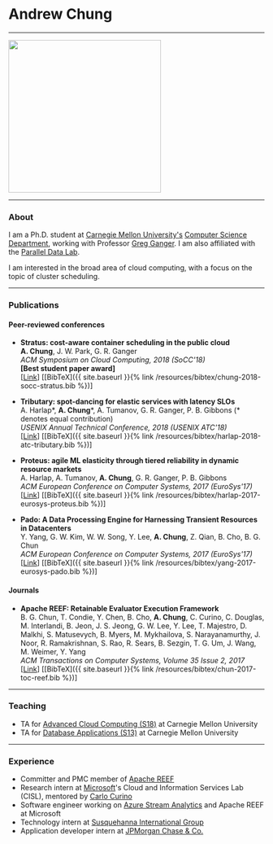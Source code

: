 # Andrew Chung

---

<img src="https://avatars.githubusercontent.com/afchung" width="300" height="300">

---

### About

I am a Ph.D. student at [Carnegie Mellon University's](https://www.cmu.edu/) [Computer Science Department](https://www.csd.cs.cmu.edu/), working with Professor [Greg Ganger](https://www.ece.cmu.edu/~ganger/).
I am also affiliated with the [Parallel Data Lab](http://www.pdl.cmu.edu).  

I am interested in the broad area of cloud computing, with a focus on the topic of cluster scheduling.

---

### Publications

#### Peer-reviewed conferences

* **Stratus: cost-aware container scheduling in the public cloud**  
**A. Chung**, J. W. Park, G. R. Ganger  
_ACM Symposium on Cloud Computing, 2018 (SoCC'18)_  
**[Best student paper award]**  
\[[Link](http://www.pdl.cmu.edu/PDL-FTP/CloudComputing/p121-Chung.pdf)\] \[[BibTeX]({{ site.baseurl }}{% link /resources/bibtex/chung-2018-socc-stratus.bib %})\]  

* **Tributary: spot-dancing for elastic services with latency SLOs**  
A. Harlap\*, **A. Chung**\*, A. Tumanov, G. R. Ganger, P. B. Gibbons (\* denotes equal contribution)  
_USENIX Annual Technical Conference, 2018 (USENIX ATC'18)_  
\[[Link](http://www.pdl.cmu.edu/PDL-FTP/BigLearning/harlap-usenix-atc-2018.pdf)\] \[[BibTeX]({{ site.baseurl }}{% link /resources/bibtex/harlap-2018-atc-tributary.bib %})\]  

* **Proteus: agile ML elasticity through tiered reliability in dynamic resource markets**  
A. Harlap, A. Tumanov, **A. Chung**, G. R. Ganger, P. B. Gibbons  
_ACM European Conference on Computer Systems, 2017 (EuroSys'17)_  
\[[Link](http://www.pdl.cmu.edu/PDL-FTP/BigLearning/Proteus.pdf)\] \[[BibTeX]({{ site.baseurl }}{% link /resources/bibtex/harlap-2017-eurosys-proteus.bib %})\]  

* **Pado: A Data Processing Engine for Harnessing Transient Resources in Datacenters**  
Y. Yang, G. W. Kim, W. W. Song, Y. Lee, **A. Chung**, Z. Qian, B. Cho, B. G. Chun  
_ACM European Conference on Computer Systems, 2017 (EuroSys'17)_  
\[[Link](http://dl.acm.org/citation.cfm?id=3064181)\] \[[BibTeX]({{ site.baseurl }}{% link /resources/bibtex/yang-2017-eurosys-pado.bib %})\]


#### Journals

* **Apache REEF: Retainable Evaluator Execution Framework**  
B. G. Chun, T. Condie, Y. Chen, B. Cho, **A. Chung**, C. Curino, C. Douglas, M. Interlandi, B. Jeon, J. S. Jeong, G. W. Lee, Y. Lee, T. Majestro, D. Malkhi, S. Matusevych, B. Myers, M. Mykhailova, S. Narayanamurthy, J. Noor, R. Ramakrishnan, S. Rao, R. Sears, B. Sezgin, T. G. Um, J. Wang, M. Weimer, Y. Yang  
_ACM Transactions on Computer Systems, Volume 35 Issue 2, 2017_  
\[[Link](https://dl.acm.org/citation.cfm?id=3132037)\] \[[BibTeX]({{ site.baseurl }}{% link /resources/bibtex/chun-2017-toc-reef.bib %})]


---

### Teaching

* TA for [Advanced Cloud Computing (S18)](https://www.cs.cmu.edu/~15719) at Carnegie Mellon University
* TA for [Database Applications (S13)](https://www.cs.cmu.edu/~christos/courses/dbms.S13/) at Carnegie Mellon University

---

### Experience

* Committer and PMC member of [Apache REEF](https://reef.apache.org/)
* Research intern at [Microsoft](https://www.microsoft.com/)'s Cloud and Information Services Lab (CISL), mentored by [Carlo Curino](https://www.microsoft.com/en-us/research/people/ccurino/)
* Software engineer working on [Azure Stream Analytics](https://azure.microsoft.com/en-us/services/stream-analytics/) and Apache REEF at Microsoft
* Technology intern at [Susquehanna International Group](https://www.sig.com/)
* Application developer intern at [JPMorgan Chase & Co.](https://www.jpmorganchase.com/)

